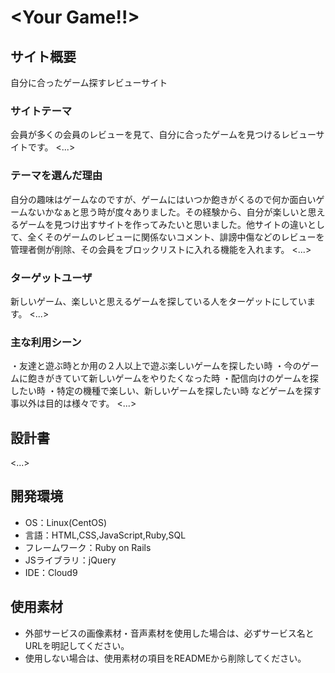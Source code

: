 # <Your Game!!>

## サイト概要
自分に合ったゲーム探すレビューサイト
### サイトテーマ
会員が多くの会員のレビューを見て、自分に合ったゲームを見つけるレビューサイトです。
<...>

### テーマを選んだ理由
自分の趣味はゲームなのですが、ゲームにはいつか飽きがくるので何か面白いゲームないかなぁと思う時が度々ありました。その経験から、自分が楽しいと思えるゲームを見つけ出すサイトを作ってみたいと思いました。他サイトの違いとして、全くそのゲームのレビューに関係ないコメント、誹謗中傷などのレビューを管理者側が削除、その会員をブロックリストに入れる機能を入れます。
<...>

### ターゲットユーザ
新しいゲーム、楽しいと思えるゲームを探している人をターゲットにしています。
<...>

### 主な利用シーン
・友達と遊ぶ時とか用の２人以上で遊ぶ楽しいゲームを探したい時
・今のゲームに飽きがきていて新しいゲームをやりたくなった時
・配信向けのゲームを探したい時
・特定の機種で楽しい、新しいゲームを探したい時
などゲームを探す事以外は目的は様々です。
<...>

## 設計書
<...>

## 開発環境
- OS：Linux(CentOS)
- 言語：HTML,CSS,JavaScript,Ruby,SQL
- フレームワーク：Ruby on Rails
- JSライブラリ：jQuery
- IDE：Cloud9

## 使用素材
- 外部サービスの画像素材・音声素材を使用した場合は、必ずサービス名とURLを明記してください。
- 使用しない場合は、使用素材の項目をREADMEから削除してください。